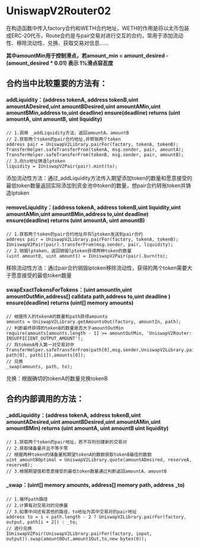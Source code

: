 # UniswapV2Router02

在构造函数中传入factory合约和WETH合约地址，WETH的作用是将以太币包装成ERC-20代币，Route合约是与pair交易对进行交互的合约，常用于添加流动性、移除流动性、兑换、获取交易对信息......

**其中amountMin用于控制滑点，若amount_min = amount_desired - (amount_desired * 0.01)  表示 1%滑点容忍度**

## 合约当中比较重要的方法有：

#### addLiquidity：(address tokenA, address tokenB,uint amountADesired,uint amountBDesired,uint amountAMin,uint amountBMin,address to,uint deadline) ensure(deadline) returns (uint amountA, uint amountB, uint liquidity)

```solidity
// 1.调用 _addLiquidity方法，返回amountA，amountB
// 2.获取两个token的pair合约地址,并转账两个token
address pair = UniswapV2Library.pairFor(factory, tokenA, tokenB);
TransferHelper.safeTransferFrom(tokenA, msg.sender, pair, amountA);
TransferHelper.safeTransferFrom(tokenB, msg.sender, pair, amountB);
// 3.向to地址铸造lptoken
liquidity = IUniswapV2Pair(pair).mint(to);
```

添加流动性方法：通过_addLiquidity方法传入期望添加token的数量和愿意接受的最低token数量返回实际添加到资金池中token的数量，想pair合约转账token并铸造lptoken

#### removeLiquidity：(address tokenA, address tokenB,uint liquidity,uint amountAMin,uint amountBMin,address to,uint deadline) ensure(deadline) returns (uint amountA, uint amountB)

```solidity
// 1.获取两个token的pair合约地址并将lptoken发送到pair合约
address pair = UniswapV2Library.pairFor(factory, tokenA, tokenB);
IUniswapV2Pair(pair).transferFrom(msg.sender, pair, liquidity);
// 2.销毁lptoken，返回销毁lptoken获得两种token的数量
(uint amount0, uint amount1) = IUniswapV2Pair(pair).burn(to);
```

移除流动性方法：通过pair合约销毁lptoken移除流动性，获得的两个token需要大于愿意接受的最低token数量

#### swapExactTokensForTokens：(uint amountIn,uint amountOutMin,address[] calldata path,address to,uint deadline ) ensure(deadline) returns (uint[] memory amounts)

```solidity
// 根据传入的tokenA的数量和path获得amounts
amounts = UniswapV2Library.getAmountsOut(factory, amountIn, path);
// 判断最终获得的tokenB的数量是否大于amountOutMin
require(amounts[amounts.length - 1] >= amountOutMin, 'UniswapV2Router: INSUFFICIENT_OUTPUT_AMOUNT');
// 将tokenA传入第一对交易对中
TransferHelper.safeTransferFrom(path[0],msg.sender,UniswapV2Library.pairFor(factory, path[0], path[1]),amounts[0]);
// 兑换
_swap(amounts, path, to);
```

兑换：根据确切的tokenA的数量兑换tokenB

## 合约内部调用的方法：

#### _addLiquidity：(address tokenA, address tokenB,uint amountADesired,uint amountBDesired,uint amountAMin,uint amountBMin)  returns (uint amountA, uint amountB uint liquidity)

```solidity
// 1.获取两个token的pair地址，若不存则创建新的交易对
// 2.获取储备量并且不等于零
// 根据两种token的储备量和期望tokenA的数额获取tokenB最佳的数额
uint amountBOptimal = UniswapV2Library.quote(amountADesired, reserveA, reserveB);
// 3.根据期望值和愿意接受的最低token数量通过判断返回amountA，amountB
```

#### _swap：(uint[] memory amounts, address[] memory path, address _to)

```solidity
// 1.循环path路径
// 2.计算每对交易对的兑换量
// 3.如果中间还有其他的路径，to地址为其中交易对的pair地址
address to = i < path.length - 2 ? UniswapV2Library.pairFor(factory, output, path[i + 2]) : _to;
// 进行兑换
IUniswapV2Pair(UniswapV2Library.pairFor(factory, input, output)).swap(amount0Out,amount1Out,to,new bytes(0));
```

